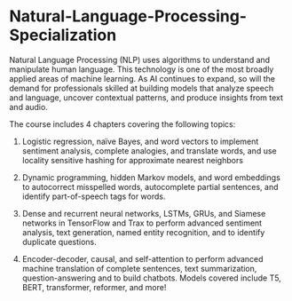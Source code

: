 # Natural-Language-Processing-Specialization
Natural Language Processing (NLP) uses algorithms to understand and manipulate human language. This technology is one of the most broadly applied areas of machine learning. As AI continues to expand, so will the demand for professionals skilled at building models that analyze speech and language, uncover contextual patterns, and produce insights from text and audio.

The course includes 4 chapters covering the following topics:

1) Logistic regression, naïve Bayes, and word vectors to implement sentiment analysis, complete analogies, and translate words, and use locality sensitive hashing for approximate nearest neighbors

2) Dynamic programming, hidden Markov models, and word embeddings to autocorrect misspelled words, autocomplete partial sentences, and identify part-of-speech tags for words.

3) Dense and recurrent neural networks, LSTMs, GRUs, and Siamese networks in TensorFlow and Trax to perform advanced sentiment analysis, text generation, named entity recognition, and to identify duplicate questions.

4) Encoder-decoder, causal, and self-attention to perform advanced machine translation of complete sentences, text summarization, question-answering and to build chatbots. Models covered include T5, BERT, transformer, reformer, and more!
